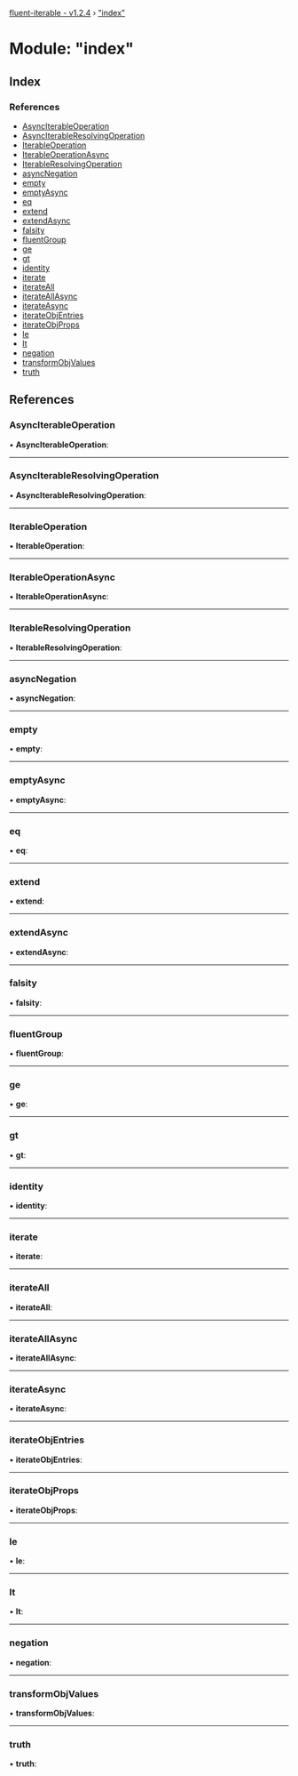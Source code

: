 [fluent-iterable - v1.2.4](../README.md) › ["index"](_index_.md)

# Module: "index"

## Index

### References

* [AsyncIterableOperation](_index_.md#asynciterableoperation)
* [AsyncIterableResolvingOperation](_index_.md#asynciterableresolvingoperation)
* [IterableOperation](_index_.md#iterableoperation)
* [IterableOperationAsync](_index_.md#iterableoperationasync)
* [IterableResolvingOperation](_index_.md#iterableresolvingoperation)
* [asyncNegation](_index_.md#asyncnegation)
* [empty](_index_.md#empty)
* [emptyAsync](_index_.md#emptyasync)
* [eq](_index_.md#eq)
* [extend](_index_.md#extend)
* [extendAsync](_index_.md#extendasync)
* [falsity](_index_.md#falsity)
* [fluentGroup](_index_.md#fluentgroup)
* [ge](_index_.md#ge)
* [gt](_index_.md#gt)
* [identity](_index_.md#identity)
* [iterate](_index_.md#iterate)
* [iterateAll](_index_.md#iterateall)
* [iterateAllAsync](_index_.md#iterateallasync)
* [iterateAsync](_index_.md#iterateasync)
* [iterateObjEntries](_index_.md#iterateobjentries)
* [iterateObjProps](_index_.md#iterateobjprops)
* [le](_index_.md#le)
* [lt](_index_.md#lt)
* [negation](_index_.md#negation)
* [transformObjValues](_index_.md#transformobjvalues)
* [truth](_index_.md#truth)

## References

###  AsyncIterableOperation

• **AsyncIterableOperation**:

___

###  AsyncIterableResolvingOperation

• **AsyncIterableResolvingOperation**:

___

###  IterableOperation

• **IterableOperation**:

___

###  IterableOperationAsync

• **IterableOperationAsync**:

___

###  IterableResolvingOperation

• **IterableResolvingOperation**:

___

###  asyncNegation

• **asyncNegation**:

___

###  empty

• **empty**:

___

###  emptyAsync

• **emptyAsync**:

___

###  eq

• **eq**:

___

###  extend

• **extend**:

___

###  extendAsync

• **extendAsync**:

___

###  falsity

• **falsity**:

___

###  fluentGroup

• **fluentGroup**:

___

###  ge

• **ge**:

___

###  gt

• **gt**:

___

###  identity

• **identity**:

___

###  iterate

• **iterate**:

___

###  iterateAll

• **iterateAll**:

___

###  iterateAllAsync

• **iterateAllAsync**:

___

###  iterateAsync

• **iterateAsync**:

___

###  iterateObjEntries

• **iterateObjEntries**:

___

###  iterateObjProps

• **iterateObjProps**:

___

###  le

• **le**:

___

###  lt

• **lt**:

___

###  negation

• **negation**:

___

###  transformObjValues

• **transformObjValues**:

___

###  truth

• **truth**:
